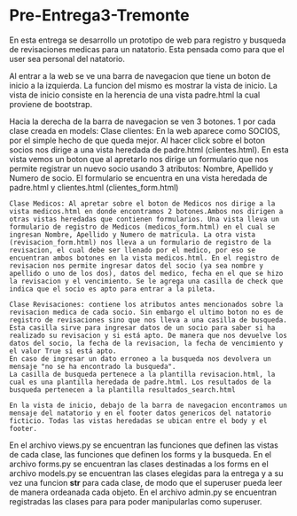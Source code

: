 # Pre-Entrega3-Tremonte

En esta entrega se desarrollo un prototipo de web para registro y busqueda de revisaciones medicas para un natatorio. Esta pensada como para que el user sea personal del natatorio.

Al entrar a la web se ve una barra de navegacion que tiene un boton de inicio a la izquierda. 
La funcion del mismo es mostrar la vista de inicio. 
La vista de inicio consiste en la herencia de una vista padre.html la cual proviene de bootstrap. 

Hacia la derecha de la barra de navegacion se ven 3 botones. 1 por cada clase creada en models: 
    Clase clientes: En la web aparece como SOCIOS, por el simple hecho de que queda mejor. Al hacer click sobre el boton socios nos dirige a una vista heredada de padre.html (clientes.html). En esta vista vemos un boton que al apretarlo nos dirige un formulario que nos permite registrar un nuevo socio usando 3 atributos: Nombre, Apellido y Numero de socio. El formulario se encuentra en una vista heredada de padre.html y clientes.html (clientes_form.html)

    Clase Medicos: Al apretar sobre el boton de Medicos nos dirige a la vista medicos.html en donde encontramos 2 botones.Ambos nos dirigen a otras vistas heredadas que contienen formularios. Una vista lleva un formulario de registro de Medicos (medicos_form.html) en el cual se ingresan Nombre, Apellido y Numero de matricula. La otra vista (revisacion_form.html) nos lleva a un formulario de registro de la revisacion, el cual debe ser llenado por el medico, por eso se encuentran ambos botones en la vista medicos.html. En el registro de revisacion nos permite ingresar datos del socio (ya sea nombre y apellido o uno de los dos), datos del medico, fecha en el que se hizo la revisacion y el vencimiento. Se le agrega una casilla de check que indica que el socio es apto para entrar a la pileta. 

    Clase Revisaciones: contiene los atributos antes mencionados sobre la revisacion medica de cada socio. Sin embargo el ultimo boton no es de registro de revisaciones sino que nos lleva a una casilla de busqueda. Esta casilla sirve para ingresar datos de un socio para saber si ha realizado su revisacion y si está apto. De manera que nos devuelve los datos del socio, la fecha de la revisacion, la fecha de vencimiento y el valor True si está apto. 
    En caso de ingresar un dato erroneo a la busqueda nos devolvera un mensaje "no se ha encontrado la busqueda". 
    La casilla de busqueda pertenece a la plantilla revisacion.html, la cual es una plantilla heredada de padre.html. Los resultados de la busqueda pertenecen a la plantilla resultados_search.html

    En la vista de inicio, debajo de la barra de navegacion encontramos un mensaje del natatorio y en el footer datos genericos del natatorio ficticio. Todas las vistas heredadas se ubican entre el body y el footer. 

En el archivo views.py se encuentran las funciones que definen las vistas de cada clase, las funciones que definen los forms y la busqueda. 
En el archivo forms.py se encuentran las clases destinadas a los forms
en el archivo models.py se encuentran las clases elegidas para la entrega y a su vez una funcion __str__ para cada clase, de modo que el superuser pueda leer de manera ordeanada cada objeto. 
En el archivo admin.py se encuentran registradas las clases para para poder manipularlas como superuser.